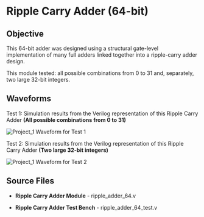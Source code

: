 # Ripple Carry Adder (64-bit)

## Objective

This 64-bit adder was designed using a structural gate-level implementation of many full adders linked together into a ripple-carry adder design.

This module tested: all possible combinations from 0 to 31 and, separately, two large 32-bit integers.

## Waveforms

Test 1: Simulation results from the Verilog representation of this Ripple Carry Adder **(All possible combinations from 0 to 31)**

![Project_1 Waveform for Test 1]()

Test 2: Simulation results from the Verilog representation of this Ripple Carry Adder **(Two large 32-bit integers)**

![Project_1 Waveform for Test 2]()

## Source Files

- **Ripple Carry Adder Module** - ripple_adder_64.v

- **Ripple Carry Adder Test Bench** - ripple_adder_64_test.v
